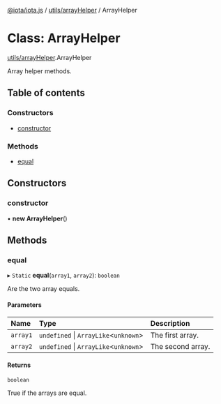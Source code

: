 [@iota/iota.js](../README.md) / [utils/arrayHelper](../modules/utils_arrayHelper.md) / ArrayHelper

# Class: ArrayHelper

[utils/arrayHelper](../modules/utils_arrayHelper.md).ArrayHelper

Array helper methods.

## Table of contents

### Constructors

- [constructor](utils_arrayHelper.ArrayHelper.md#constructor)

### Methods

- [equal](utils_arrayHelper.ArrayHelper.md#equal)

## Constructors

### constructor

• **new ArrayHelper**()

## Methods

### equal

▸ `Static` **equal**(`array1`, `array2`): `boolean`

Are the two array equals.

#### Parameters

| Name | Type | Description |
| :------ | :------ | :------ |
| `array1` | `undefined` \| `ArrayLike`<`unknown`\> | The first array. |
| `array2` | `undefined` \| `ArrayLike`<`unknown`\> | The second array. |

#### Returns

`boolean`

True if the arrays are equal.
